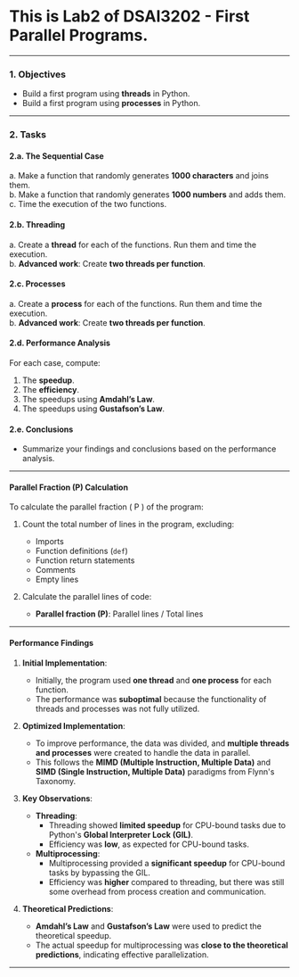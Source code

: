 # This is Lab2 of DSAI3202 - First Parallel Programs.
---

### 1. Objectives  
- Build a first program using **threads** in Python.  
- Build a first program using **processes** in Python.  

---

### 2. Tasks  

#### 2.a. The Sequential Case  
a. Make a function that randomly generates **1000 characters** and joins them.  
b. Make a function that randomly generates **1000 numbers** and adds them.  
c. Time the execution of the two functions.  

#### 2.b. Threading  
a. Create a **thread** for each of the functions. Run them and time the execution.  
b. **Advanced work**: Create **two threads per function**.  

#### 2.c. Processes  
a. Create a **process** for each of the functions. Run them and time the execution.  
b. **Advanced work**: Create **two threads per function**.  

#### 2.d. Performance Analysis  
For each case, compute:  
1. The **speedup**.  
2. The **efficiency**.  
3. The speedups using **Amdahl’s Law**.  
4. The speedups using **Gustafson’s Law**.  

#### 2.e. Conclusions  
- Summarize your findings and conclusions based on the performance analysis.  

---
#### Parallel Fraction (P) Calculation  
To calculate the parallel fraction \( P \) of the program:  
1. Count the total number of lines in the program, excluding:  
   - Imports  
   - Function definitions (`def`)  
   - Function return statements  
   - Comments  
   - Empty lines

2. Calculate the parallel lines of code:  
   - **Parallel fraction (P)**:  Parallel lines / Total lines

---

#### Performance Findings  
1. **Initial Implementation**:  
   - Initially, the program used **one thread** and **one process** for each function.  
   - The performance was **suboptimal** because the functionality of threads and processes was not fully utilized.  

2. **Optimized Implementation**:  
   - To improve performance, the data was divided, and **multiple threads and processes** were created to handle the data in parallel.  
   - This follows the **MIMD (Multiple Instruction, Multiple Data)** and **SIMD (Single Instruction, Multiple Data)** paradigms from Flynn's Taxonomy.  

3. **Key Observations**:  
   - **Threading**:  
     - Threading showed **limited speedup** for CPU-bound tasks due to Python's **Global Interpreter Lock (GIL)**.  
     - Efficiency was **low**, as expected for CPU-bound tasks.  
   - **Multiprocessing**:  
     - Multiprocessing provided a **significant speedup** for CPU-bound tasks by bypassing the GIL.  
     - Efficiency was **higher** compared to threading, but there was still some overhead from process creation and communication.  

4. **Theoretical Predictions**:  
   - **Amdahl’s Law** and **Gustafson’s Law** were used to predict the theoretical speedup.  
   - The actual speedup for multiprocessing was **close to the theoretical predictions**, indicating effective parallelization.  

---

